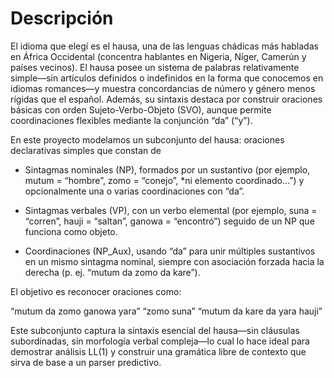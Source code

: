 # Descripción 
El idioma que elegí es el hausa, una de las lenguas chádicas más habladas en África Occidental (concentra hablantes en Nigeria, Níger, Camerún y países vecinos). El hausa posee un sistema de palabras relativamente simple—sin artículos definidos o indefinidos en la forma que conocemos en idiomas romances—y muestra concordancias de número y género menos rígidas que el español. Además, su sintaxis destaca por construir oraciones básicas con orden Sujeto-Verbo-Objeto (SVO), aunque permite coordinaciones flexibles mediante la conjunción “da” (“y”).

En este proyecto modelamos un subconjunto del hausa: oraciones declarativas simples que constan de

- Sintagmas nominales (NP), formados por un sustantivo (por ejemplo, mutum = “hombre”, zomo = “conejo”, *ni elemento coordinado…”) y opcionalmente una o varias coordinaciones con “da”.

- Sintagmas verbales (VP), con un verbo elemental (por ejemplo, suna = “corren”, hauji = “saltan”, ganowa = “encontró”) seguido de un NP que funciona como objeto.

- Coordinaciones (NP_Aux), usando “da” para unir múltiples sustantivos en un mismo sintagma nominal, siempre con asociación forzada hacia la derecha (p. ej. “mutum da zomo da kare”).

El objetivo es reconocer oraciones como:

“mutum da zomo ganowa yara”
“zomo suna”
“mutum da kare da yara hauji” 

Este subconjunto captura la sintaxis esencial del hausa—sin cláusulas subordinadas, sin morfología verbal compleja—lo cual lo hace ideal para demostrar análisis LL(1) y construir una gramática libre de contexto que sirva de base a un parser predictivo.
